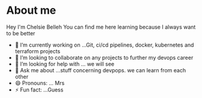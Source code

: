 # About me
Hey I'm Chelsie Belleh
You can find me here learning because I always want to be better

- 🔭 I’m currently working on ...Git, ci/cd pipelines, docker, kubernetes and terraform projects
- 👯 I’m looking to collaborate on any projects to further my devops career
- 🤔 I’m looking for help with ... we will see
- 💬 Ask me about ...stuff concerning devpops. we can learn from each other
- 😄 Pronouns: ... Mrs
- ⚡ Fun fact: ...Guess
